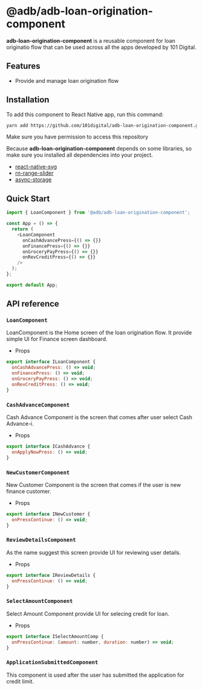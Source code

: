 # @adb/adb-loan-origination-component

**adb-loan-origination-component** is a reusable component for loan originatio flow that can be used across all the apps developed by 101 Digital.

## Features

- Provide and manage loan origination flow

## Installation

To add this component to React Native app, run this command:

```sh
yarn add https://github.com/101digital/adb-loan-origination-component.git
```

Make sure you have permission to access this repository

Because **adb-loan-origination-component** depends on some libraries, so make sure you installed all dependencies into your project.

- [react-native-svg](https://github.com/react-native-community/react-native-svg)
- [rn-range-slider](https://github.com/githuboftigran/rn-range-slider)
- [async-storage](https://react-native-async-storage.github.io/async-storage/docs/usage/)

## Quick Start

```javascript
import { LoanComponent } from '@adb/adb-loan-origination-component';

const App = () => {
  return (
    <LoanComponent
      onCashAdvancePress={() => {}}
      onFinancePress={() => {}}
      onGroceryPayPress={() => {}}
      onRevCreditPress={() => {}}
    />
  );
};

export default App;
```

## API reference

### `LoanComponent`

LoanComponent is the Home screen of the loan origination flow. It provide simple UI for Finance screen dashboard.

- Props

```javascript
export interface ILoanComponent {
  onCashAdvancePress: () => void;
  onFinancePress: () => void;
  onGroceryPayPress: () => void;
  onRevCreditPress: () => void;
}
```

### `CashAdvanceComponent`

Cash Advance Component is the screen that comes after user select Cash Advance-i.

- Props

```javascript
export interface ICashAdvance {
  onApplyNowPress: () => void;
}
```

### `NewCustomerComponent`

New Customer Component is the screen that comes if the user is new finance customer.

- Props

```javascript
export interface INewCustomer {
  onPressContinue: () => void;
}
```

### `ReviewDetailsComponent`

As the name suggest this screen provide UI for reviewing user details.

- Props

```javascript
export interface IReviewDetails {
  onPressContinue: () => void;
}
```

### `SelectAmountComponent`

Select Amount Component provide UI for selecing credit for loan.

- Props

```javascript
export interface ISelectAmountComp {
  onPressContinue: (amount: number, duration: number) => void;
}
```

### `ApplicationSubmittedComponent`

This component is used after the user has submitted the application for credit limit.
